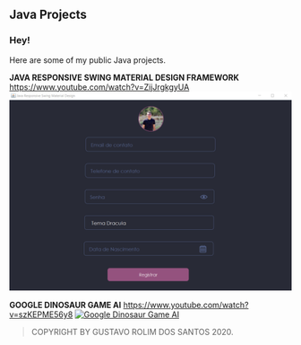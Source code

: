 ## Java Projects

### Hey!
Here are some of my public Java projects.

**JAVA RESPONSIVE SWING MATERIAL DESIGN FRAMEWORK**
https://www.youtube.com/watch?v=ZijJrgkgyUA
[![Java Responsive Swing Material Design Framework](https://github.com/GustavoRolimSantos/Java/blob/master/ResponsiveSwingMaterialDesign/images/Form.png)](https://www.youtube.com/watch?v=ZijJrgkgyUA)
  
**GOOGLE DINOSAUR GAME AI**
https://www.youtube.com/watch?v=szKEPME56y8
[![Google Dinosaur Game AI](https://github.com/GustavoRolimSantos/Java/blob/master/Chrome-Dino-Game-AI/trained.gif)](https://www.youtube.com/watch?v=szKEPME56y8&feature=youtu.be)

> COPYRIGHT BY GUSTAVO ROLIM DOS SANTOS 2020.
